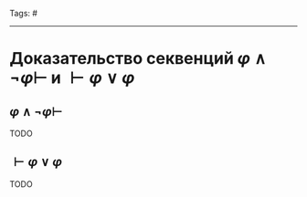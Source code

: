 Tags: #

---
# Доказательство секвенций $\varphi \wedge \neg \varphi \vdash$ и $\vdash \varphi \lor \varphi$

## $\varphi \wedge \neg \varphi \vdash$ 
TODO

## $\vdash \varphi \lor \varphi$
TODO

